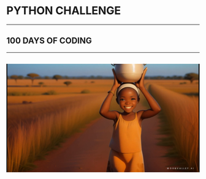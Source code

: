# PYTHON CHALLENGE
---------------------------------
## 100 DAYS OF CODING

-----------------------------------------------

![me](images/girl.png)
-------------------------------------------------------------------

